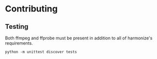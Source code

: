 # Contributing
## Testing
Both ffmpeg and ffprobe must be present in addition to all of harmonize's requirements.

```
python -m unittest discover tests
```
